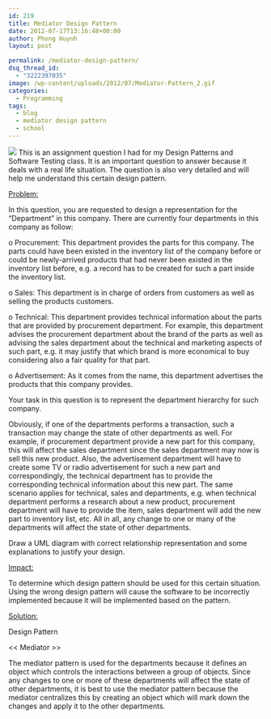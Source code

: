 ```yaml
---
id: 219
title: Mediator Design Pattern
date: 2012-07-17T13:16:48+00:00
author: Phong Huynh
layout: post

permalink: /mediator-design-pattern/
dsq_thread_id:
  - "3222397035"
image: /wp-content/uploads/2012/07/Mediator-Pattern_2.gif
categories:
  - Programming
tags:
  - blog
  - mediator design pattern
  - school
---
```

![](/wp-content/uploads/2012/07/Mediator-Pattern_2.gif)
This is an assignment question I had for my Design Patterns and Software Testing class. It is an important question to answer because it deals with a real life situation. The question is also very detailed and will help me understand this certain design pattern.

<span style="text-decoration: underline;">Problem:</span>

In this question, you are requested to design a representation for the “Department” in this company. There are currently four departments in this company as follow:

o Procurement: This department provides the parts for this company. The parts could have been existed in the inventory list of the company before or could be newly-arrived products that had never been existed in the inventory list before, e.g. a record has to be created for such a part inside the inventory list.

o Sales: This department is in charge of orders from customers as well as selling the products customers.

o Technical: This department provides technical information about the parts that are provided by procurement department. For example, this department advises the procurement department about the brand of the parts as well as advising the sales department about the technical and marketing aspects of such part, e.g. it may justify that which brand is more economical to buy considering also a fair quality for that part.

o Advertisement: As it comes from the name, this department advertises the products that this company provides.

Your task in this question is to represent the department hierarchy for such company.

Obviously, if one of the departments performs a transaction, such a transaction may change the state of other departments as well. For example, if procurement department provide a new part for this company, this will affect the sales department since the sales department may now is sell this new product. Also, the advertisement department will have to create some TV or radio advertisement for such a new part and correspondingly, the technical department has to provide the corresponding technical information about this new part. The same scenario applies for technical, sales and departments, e.g. when technical department performs a research about a new product, procurement department will have to provide the item, sales department will add the new part to inventory list, etc. All in all, any change to one or many of the departments will affect the state of other departments.

Draw a UML diagram with correct relationship representation and some explanations to justify your design.

<span style="text-decoration: underline;">Impact:</span>

To determine which design pattern should be used for this certain situation. Using the wrong design pattern will cause the software to be incorrectly implemented because it will be implemented based on the pattern.

<span style="text-decoration: underline;">Solution:</span>

Design Pattern

<< Mediator >>

The mediator pattern is used for the departments because it defines an object which controls the interactions between a group of objects. Since any changes to one or more of these departments will affect the state of other departments, it is best to use the mediator pattern because the mediator centralizes this by creating an object which will mark down the changes and apply it to the other departments.
